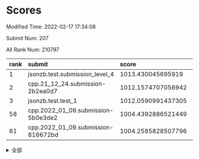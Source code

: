 # Scores

Modified Time: 2022-02-17 17:34:08

Submit Num: 207

All Rank Num: 210797

| rank |               submit               |       score        |       sigma        | pk_num |
| :--- | :--------------------------------- | :----------------- | :----------------- | :----- |
| 1    | jsonzb.test.submission_level_4     | 1013.430045695919  | 0.8352218882683358 | 4069   |
| 2    | cpp.21_12_24.submission-2b2ea0d7   | 1012.1574707056942 | 0.7920462953926959 | 4069   |
| 3    | jsonzb.test.test_1                 | 1012.0590991437305 | 0.7893996247177902 | 4072   |
| 58   | cpp.2022_01_09.submission-5b0e3de2 | 1004.4392886521449 | 0.7178188325162025 | 4072   |
| 61   | cpp.2022_01_09.submission-816672bd | 1004.2585828507796 | 0.7072161120454393 | 4074   |


<details>
<summary>全部</summary>

| rank |                 submit                 |       score        |       sigma        | pk_num |
| :--- | :------------------------------------- | :----------------- | :----------------- | :----- |
| 1    | jsonzb.test.submission_level_4         | 1013.430045695919  | 0.8352218882683358 | 4069   |
| 2    | cpp.21_12_24.submission-2b2ea0d7       | 1012.1574707056942 | 0.7920462953926959 | 4069   |
| 3    | jsonzb.test.test_1                     | 1012.0590991437305 | 0.7893996247177902 | 4072   |
| 4    | gobigger.level_3.submission_level_3_35 | 1012.0075678789054 | 0.7926228505186926 | 4074   |
| 5    | gobigger.level_3.submission_level_3_27 | 1011.6288912008388 | 0.7881813884644626 | 4074   |
| 6    | gobigger.level_3.submission_level_3_36 | 1011.6157849353817 | 0.7654984318481222 | 4067   |
| 7    | gobigger.level_3.submission_level_3_4  | 1011.6155744474098 | 0.7892136020691727 | 4075   |
| 8    | gobigger.level_3.submission_level_3_44 | 1011.2902279230176 | 0.7784553716539955 | 4074   |
| 9    | gobigger.level_3.submission_level_3_31 | 1011.1755398665449 | 0.7738121610485013 | 4067   |
| 10   | gobigger.level_3.submission_level_3_34 | 1010.8759946226397 | 0.7589190349126078 | 4074   |
| 11   | gobigger.level_3.submission_level_3_48 | 1010.8285349927087 | 0.7901034847059087 | 4074   |
| 12   | gobigger.level_3.submission_level_3_2  | 1010.6659109614235 | 0.7894710905537721 | 4078   |
| 13   | gobigger.level_3.submission_level_3_17 | 1010.6501199295053 | 0.7864740727453409 | 4072   |
| 14   | gobigger.level_3.submission_level_3_13 | 1010.5445285901296 | 0.751851329519652  | 4076   |
| 15   | gobigger.level_3.submission_level_3_7  | 1010.5420135225394 | 0.7551771135157531 | 4077   |
| 16   | gobigger.level_3.submission_level_3_49 | 1010.5341729224824 | 0.7556206100997814 | 4070   |
| 17   | gobigger.level_3.submission_level_3_32 | 1010.5166864808215 | 0.7747131833462857 | 4072   |
| 18   | gobigger.level_3.submission_level_3_15 | 1010.4771151356299 | 0.7659369960847682 | 4082   |
| 19   | gobigger.level_3.submission_level_3_16 | 1010.468637714668  | 0.7653563772630569 | 4076   |
| 20   | gobigger.level_3.submission_level_3_39 | 1010.4181134406562 | 0.7673771669097728 | 4075   |
| 21   | gobigger.level_3.submission_level_3_41 | 1010.4165737595465 | 0.7745817308928604 | 4076   |
| 22   | gobigger.level_3.submission_level_3_24 | 1010.3747080218146 | 0.7479289202248822 | 4073   |
| 23   | gobigger.level_3.submission_level_3_29 | 1010.3727393633699 | 0.7704957870029203 | 4072   |
| 24   | gobigger.level_3.submission_level_3_0  | 1010.3132867256354 | 0.7582068034013002 | 4075   |
| 25   | gobigger.level_3.submission_level_3_18 | 1010.3072996895235 | 0.7627079064255363 | 4073   |
| 26   | gobigger.level_3.submission_level_3_20 | 1010.2331088427148 | 0.7393360844504003 | 4078   |
| 27   | gobigger.level_3.submission_level_3_42 | 1010.110636715992  | 0.7685374102488394 | 4074   |
| 28   | gobigger.level_3.submission_level_3_30 | 1010.0760429769285 | 0.7849684042540198 | 4076   |
| 29   | gobigger.level_3.submission_level_3_23 | 1009.9550985724536 | 0.75802595008297   | 4075   |
| 30   | gobigger.level_3.submission_level_3_6  | 1009.9484682318938 | 0.763110749593342  | 4075   |
| 31   | gobigger.level_3.submission_level_3_14 | 1009.9286338704561 | 0.7696283056276224 | 4066   |
| 32   | gobigger.level_3.submission_level_3_33 | 1009.8644156103495 | 0.7499257351194825 | 4074   |
| 33   | gobigger.level_3.submission_level_3_19 | 1009.8210355246475 | 0.746795453128126  | 4073   |
| 34   | gobigger.level_3.submission_level_3_1  | 1009.76474748156   | 0.749146367032623  | 4070   |
| 35   | gobigger.level_3.submission_level_3_11 | 1009.7145291237828 | 0.7305317804800363 | 4072   |
| 36   | gobigger.level_3.submission_level_3_47 | 1009.6771944292203 | 0.7587323903308683 | 4075   |
| 37   | gobigger.level_3.submission_level_3_38 | 1009.6669891313509 | 0.7436756452180391 | 4077   |
| 38   | gobigger.level_3.submission_level_3_46 | 1009.6132990947162 | 0.7698786791903857 | 4075   |
| 39   | gobigger.level_3.submission_level_3_8  | 1009.5728944607107 | 0.7329071741598856 | 4071   |
| 40   | gobigger.level_3.submission_level_3_5  | 1009.3875060462155 | 0.7585332202903518 | 4075   |
| 41   | gobigger.level_3.submission_level_3_12 | 1009.3820124418521 | 0.7490298795300389 | 4073   |
| 42   | gobigger.level_3.submission_level_3_3  | 1009.2608486522216 | 0.7464116076599773 | 4068   |
| 43   | gobigger.level_3.submission_level_3_26 | 1009.1809990818857 | 0.7440772409897565 | 4075   |
| 44   | gobigger.level_3.submission_level_3_9  | 1009.1510872347185 | 0.755550141242923  | 4075   |
| 45   | gobigger.level_3.submission_level_3_21 | 1009.0718416240295 | 0.7457789465936121 | 4076   |
| 46   | gobigger.level_3.submission_level_3_28 | 1008.9975455875211 | 0.7311044034847509 | 4069   |
| 47   | gobigger.level_3.submission_level_3_37 | 1008.9343309601181 | 0.7378968744182329 | 4071   |
| 48   | gobigger.level_3.submission_level_3_10 | 1008.8903087593868 | 0.7537537470542678 | 4074   |
| 49   | gobigger.level_3.submission_level_3_22 | 1008.765593348747  | 0.7561559166393386 | 4073   |
| 50   | gobigger.level_3.submission_level_3_45 | 1008.7304523908929 | 0.731349206156448  | 4079   |
| 51   | gobigger.level_3.submission_level_3_43 | 1008.6805374949943 | 0.7465378122512695 | 4077   |
| 52   | gobigger.level_3.submission_level_3_40 | 1008.6182894201944 | 0.742506231027343  | 4073   |
| 53   | gobigger.level_3.submission_level_3_25 | 1008.1975912486085 | 0.7478093971092478 | 4069   |
| 54   | gobigger.level_1.submission_level_1_18 | 1004.8403114376683 | 0.7263603240530034 | 4071   |
| 55   | gobigger.level_1.submission_level_1_4  | 1004.7965420960832 | 0.7106419967820244 | 4077   |
| 56   | gobigger.level_1.submission_level_1_15 | 1004.773802745222  | 0.7325685636601615 | 4072   |
| 57   | gobigger.level_1.submission_level_1_26 | 1004.4395603742902 | 0.7199444437071989 | 4070   |
| 58   | cpp.2022_01_09.submission-5b0e3de2     | 1004.4392886521449 | 0.7178188325162025 | 4072   |
| 59   | gobigger.level_1.submission_level_1_31 | 1004.3810133217941 | 0.718312576212728  | 4079   |
| 60   | gobigger.level_1.submission_level_1_23 | 1004.2964872847998 | 0.7336891873282422 | 4069   |
| 61   | cpp.2022_01_09.submission-816672bd     | 1004.2585828507796 | 0.7072161120454393 | 4074   |
| 62   | gobigger.level_1.submission_level_1_49 | 1004.2010381971521 | 0.7320568765214103 | 4073   |
| 63   | gobigger.level_1.submission_level_1_43 | 1004.1717875740667 | 0.7235023555996923 | 4069   |
| 64   | gobigger.level_1.submission_level_1_28 | 1004.0876737074921 | 0.7211340978110217 | 4073   |
| 65   | gobigger.level_1.submission_level_1_35 | 1004.0043074795112 | 0.7124956478248862 | 4078   |
| 66   | gobigger.level_1.submission_level_1_41 | 1003.9733786632471 | 0.7191457140997439 | 4072   |
| 67   | gobigger.level_1.submission_level_1_42 | 1003.9718663852722 | 0.7146021692549552 | 4078   |
| 68   | gobigger.level_1.submission_level_1_2  | 1003.9651504469705 | 0.7128509355445053 | 4074   |
| 69   | gobigger.level_1.submission_level_1_44 | 1003.9535311941436 | 0.7187706099833682 | 4075   |
| 70   | gobigger.level_1.submission_level_1_47 | 1003.9332233755433 | 0.7195695729010247 | 4072   |
| 71   | gobigger.level_1.submission_level_1_9  | 1003.9213910794438 | 0.7173827822030012 | 4078   |
| 72   | gobigger.level_1.submission_level_1_33 | 1003.8661835187074 | 0.7210475952812012 | 4073   |
| 73   | gobigger.level_1.submission_level_1_27 | 1003.8510045098528 | 0.7148261400753751 | 4075   |
| 74   | gobigger.level_1.submission_level_1_13 | 1003.8443144040361 | 0.7081724218132223 | 4072   |
| 75   | gobigger.level_1.submission_level_1_12 | 1003.8390359342558 | 0.7370129640279909 | 4073   |
| 76   | gobigger.level_1.submission_level_1_14 | 1003.6920659699633 | 0.7297033146955669 | 4077   |
| 77   | gobigger.level_1.submission_level_1_5  | 1003.6785061641415 | 0.7095909684671386 | 4070   |
| 78   | gobigger.level_1.submission_level_1_40 | 1003.6695510569125 | 0.6997344034807151 | 4068   |
| 79   | gobigger.level_1.submission_level_1_39 | 1003.6443674231465 | 0.7237661162893976 | 4078   |
| 80   | gobigger.level_1.submission_level_1_38 | 1003.6359876886708 | 0.7155931676676565 | 4071   |
| 81   | gobigger.level_1.submission_level_1_20 | 1003.5993263518544 | 0.720288593386744  | 4073   |
| 82   | gobigger.level_1.submission_level_1_30 | 1003.4139456786496 | 0.7128700677083243 | 4076   |
| 83   | gobigger.level_1.submission_level_1_32 | 1003.4021481394703 | 0.716660347339056  | 4077   |
| 84   | gobigger.level_1.submission_level_1_46 | 1003.3210502376598 | 0.7206792140195736 | 4073   |
| 85   | gobigger.level_1.submission_level_1_36 | 1003.237801939052  | 0.7121826263812029 | 4075   |
| 86   | gobigger.level_1.submission_level_1_34 | 1003.203622068002  | 0.7139267525456974 | 4071   |
| 87   | gobigger.level_1.submission_level_1_19 | 1003.1488065542842 | 0.7089022551666193 | 4069   |
| 88   | gobigger.level_1.submission_level_1_16 | 1003.1407952087131 | 0.7083786034146681 | 4074   |
| 89   | gobigger.level_1.submission_level_1_8  | 1003.0602227278914 | 0.7207695701605685 | 4071   |
| 90   | gobigger.level_1.submission_level_1_10 | 1003.0556884464032 | 0.7113781533395265 | 4073   |
| 91   | gobigger.level_1.submission_level_1_6  | 1003.0482885482642 | 0.7156037355528273 | 4077   |
| 92   | gobigger.level_1.submission_level_1_17 | 1002.8856669875931 | 0.7194110285010288 | 4077   |
| 93   | gobigger.level_1.submission_level_1_21 | 1002.8455179642876 | 0.7265411760718933 | 4077   |
| 94   | gobigger.level_1.submission_level_1_7  | 1002.7515443977243 | 0.7027589759474191 | 4077   |
| 95   | gobigger.level_1.submission_level_1_29 | 1002.6988563944833 | 0.7225244694559962 | 4072   |
| 96   | gobigger.level_1.submission_level_1_0  | 1002.6387059598541 | 0.7173349239454672 | 4073   |
| 97   | gobigger.level_1.submission_level_1_3  | 1002.5966469808469 | 0.7106404799960002 | 4073   |
| 98   | gobigger.level_1.submission_level_1_48 | 1002.5882019151239 | 0.7183794942398869 | 4072   |
| 99   | gobigger.level_1.submission_level_1_45 | 1002.5765707285796 | 0.717830157716172  | 4069   |
| 100  | gobigger.level_1.submission_level_1_25 | 1002.5037121342864 | 0.7087042314373925 | 4069   |
| 101  | gobigger.level_1.submission_level_1_37 | 1002.4638821103309 | 0.6951662753829336 | 4075   |
| 102  | gobigger.level_1.submission_level_1_1  | 1002.3312397686894 | 0.7181977698973001 | 4075   |
| 103  | gobigger.level_1.submission_level_1_22 | 1002.2886023932368 | 0.7205100330687222 | 4072   |
| 104  | gobigger.level_1.submission_level_1_24 | 1002.2131724324042 | 0.7212936365151394 | 4077   |
| 105  | gobigger.level_1.submission_level_1_11 | 1002.1558356257004 | 0.7227430588036732 | 4069   |
| 106  | gobigger.random.submission_random_48   | 997.0220792752862  | 0.7186521826441404 | 4075   |
| 107  | gobigger.random.submission_random_27   | 996.8483384418012  | 0.7146626171065702 | 4073   |
| 108  | gobigger.random.submission_random_9    | 996.8087623286818  | 0.699240391726423  | 4074   |
| 109  | gobigger.random.submission_random_15   | 996.7585375757089  | 0.7084440741939848 | 4071   |
| 110  | gobigger.random.submission_random_45   | 996.6434178427818  | 0.7208056969453207 | 4074   |
| 111  | gobigger.random.submission_random_41   | 996.5950277662852  | 0.7028869424058741 | 4071   |
| 112  | gobigger.random.submission_random_11   | 996.5461117489069  | 0.7177608895443607 | 4079   |
| 113  | gobigger.random.submission_random_19   | 996.5341462942217  | 0.7121098417685283 | 4079   |
| 114  | gobigger.random.submission_random_28   | 996.3538869251511  | 0.7076418690618002 | 4073   |
| 115  | gobigger.random.submission_random_7    | 996.282202706514   | 0.7073740495805215 | 4076   |
| 116  | gobigger.random.submission_random_0    | 996.2688415971379  | 0.709078075384558  | 4077   |
| 117  | gobigger.random.submission_random_32   | 996.1962053522153  | 0.7084582414323616 | 4073   |
| 118  | gobigger.random.submission_random_17   | 996.152418670726   | 0.7201497322878765 | 4078   |
| 119  | gobigger.random.submission_random_34   | 996.115695444836   | 0.7106147700635984 | 4078   |
| 120  | gobigger.random.submission_random_43   | 996.1141778684929  | 0.7102152878871286 | 4069   |
| 121  | gobigger.random.submission_random_37   | 996.0951168901504  | 0.6985693778854649 | 4075   |
| 122  | gobigger.random.submission_random_16   | 996.0903788485512  | 0.7110528717116108 | 4074   |
| 123  | gobigger.random.submission_random_40   | 996.0900832984759  | 0.7145627060852344 | 4072   |
| 124  | gobigger.random.submission_random_31   | 996.0889409284289  | 0.713882288918297  | 4078   |
| 125  | gobigger.random.submission_random_25   | 996.0813592727361  | 0.7014617110846003 | 4066   |
| 126  | gobigger.random.submission_random_10   | 996.0646491866871  | 0.6969286770219412 | 4076   |
| 127  | gobigger.random.submission_random_2    | 996.0633071377176  | 0.7142232421894684 | 4073   |
| 128  | gobigger.random.submission_random_49   | 996.0332945449926  | 0.704815419955707  | 4068   |
| 129  | gobigger.random.submission_random_13   | 996.027777483867   | 0.7146320271564968 | 4074   |
| 130  | gobigger.random.submission_random_33   | 996.0276298089528  | 0.712393581373011  | 4075   |
| 131  | gobigger.random.submission_random_6    | 996.0025579846599  | 0.7236409498962295 | 4076   |
| 132  | gobigger.random.submission_random_47   | 995.9425736519132  | 0.7109570568910502 | 4073   |
| 133  | gobigger.random.submission_random_4    | 995.8993939981389  | 0.7011073988494894 | 4072   |
| 134  | gobigger.random.submission_random_29   | 995.8810220952755  | 0.7116250784314038 | 4077   |
| 135  | gobigger.random.submission_random_12   | 995.8304640377604  | 0.7139821733835221 | 4070   |
| 136  | gobigger.random.submission_random_24   | 995.8294636598137  | 0.7060342714438682 | 4077   |
| 137  | gobigger.random.submission_random_38   | 995.8095419319354  | 0.7117379284692027 | 4071   |
| 138  | gobigger.random.submission_random_35   | 995.7488405943589  | 0.7116649494691409 | 4070   |
| 139  | gobigger.random.submission_random_18   | 995.7097936749306  | 0.7217365350339942 | 4071   |
| 140  | gobigger.random.submission_random_46   | 995.626214919032   | 0.7253058987263796 | 4074   |
| 141  | gobigger.random.submission_random_44   | 995.6130569623139  | 0.708822433349536  | 4072   |
| 142  | gobigger.random.submission_random_3    | 995.5829846931355  | 0.7069363251332774 | 4074   |
| 143  | gobigger.random.submission_random_1    | 995.511150866669   | 0.7019596766351243 | 4069   |
| 144  | gobigger.random.submission_random_36   | 995.474996057193   | 0.7090162044260312 | 4074   |
| 145  | gobigger.random.submission_random_42   | 995.3620015319987  | 0.7115256940594065 | 4075   |
| 146  | gobigger.random.submission_random_5    | 995.3226384814043  | 0.7191516041061944 | 4067   |
| 147  | gobigger.random.submission_random_26   | 995.2850544841307  | 0.7097145699559267 | 4072   |
| 148  | gobigger.random.submission_random_22   | 995.261516980769   | 0.707961640204002  | 4070   |
| 149  | gobigger.random.submission_random_30   | 995.2484779036038  | 0.7122764105222554 | 4072   |
| 150  | gobigger.random.submission_random_21   | 995.049808973359   | 0.7186294911455808 | 4074   |
| 151  | gobigger.random.submission_random_20   | 995.021973054582   | 0.7229357680598419 | 4078   |
| 152  | gobigger.random.submission_random_14   | 994.8759738337003  | 0.7175551119099208 | 4077   |
| 153  | gobigger.random.submission_random_23   | 994.6521540685563  | 0.7329568171807537 | 4073   |
| 154  | gobigger.random.submission_random_39   | 994.2970124660723  | 0.7235731166803516 | 4073   |
| 155  | gobigger.random.submission_random_8    | 994.2133521817319  | 0.7278648621729279 | 4075   |
| 156  | gobigger.level_2.submission_level_2_38 | 993.5728726837003  | 0.7471058696437557 | 4078   |
| 157  | gobigger.level_2.submission_level_2_17 | 993.5609077602205  | 0.7195615791717918 | 4073   |
| 158  | gobigger.level_2.submission_level_2_26 | 993.4867723572105  | 0.7560687317804357 | 4078   |
| 159  | gobigger.level_2.submission_level_2_11 | 993.3152750589326  | 0.7481138182870523 | 4073   |
| 160  | gobigger.level_2.submission_level_2_9  | 993.0688599735003  | 0.7655438088575152 | 4073   |
| 161  | gobigger.level_2.submission_level_2_39 | 993.026966310783   | 0.7425040135770152 | 4071   |
| 162  | gobigger.level_2.submission_level_2_15 | 992.9505252369562  | 0.7231709000970643 | 4074   |
| 163  | gobigger.level_2.submission_level_2_10 | 992.8678094304814  | 0.7342982599926036 | 4072   |
| 164  | gobigger.level_2.submission_level_2_40 | 992.8234451271192  | 0.7412294853453542 | 4078   |
| 165  | gobigger.level_2.submission_level_2_42 | 992.780139772247   | 0.7347049472147056 | 4076   |
| 166  | gobigger.level_2.submission_level_2_5  | 992.6996495318335  | 0.7499059006264007 | 4075   |
| 167  | gobigger.level_2.submission_level_2_22 | 992.5722772546455  | 0.7589792281085344 | 4072   |
| 168  | gobigger.level_2.submission_level_2_33 | 992.5692973105362  | 0.7432367585011355 | 4073   |
| 169  | gobigger.level_2.submission_level_2_6  | 992.5629837802436  | 0.7364555743342179 | 4073   |
| 170  | gobigger.level_2.submission_level_2_14 | 992.5291783433591  | 0.7453559299756137 | 4074   |
| 171  | gobigger.level_2.submission_level_2_4  | 992.5152115234808  | 0.7272022818591721 | 4075   |
| 172  | gobigger.level_2.submission_level_2_30 | 992.50982132651    | 0.7541912051451367 | 4073   |
| 173  | gobigger.level_2.submission_level_2_27 | 992.4765986073483  | 0.7414734277728365 | 4063   |
| 174  | gobigger.level_2.submission_level_2_43 | 992.4165998707983  | 0.7390887483832239 | 4072   |
| 175  | gobigger.level_2.submission_level_2_31 | 992.398516476377   | 0.7539436117985449 | 4077   |
| 176  | gobigger.level_2.submission_level_2_12 | 992.3578266324326  | 0.7220985557546671 | 4080   |
| 177  | gobigger.level_2.submission_level_2_47 | 992.3221304274408  | 0.7470160034072191 | 4070   |
| 178  | gobigger.level_2.submission_level_2_1  | 992.3193660961597  | 0.742623272253972  | 4071   |
| 179  | gobigger.level_2.submission_level_2_35 | 992.2909957727461  | 0.7517715816200637 | 4073   |
| 180  | gobigger.level_2.submission_level_2_18 | 992.2027375131627  | 0.7346325940038337 | 4075   |
| 181  | gobigger.level_2.submission_level_2_41 | 992.189061133705   | 0.7433576190147337 | 4073   |
| 182  | gobigger.level_2.submission_level_2_32 | 992.0766638957045  | 0.7456451215134863 | 4070   |
| 183  | gobigger.level_2.submission_level_2_19 | 992.060598291452   | 0.7376924859760117 | 4073   |
| 184  | gobigger.level_2.submission_level_2_8  | 992.0528984704889  | 0.735758445638561  | 4070   |
| 185  | gobigger.level_2.submission_level_2_23 | 991.9672909009421  | 0.7519876557382716 | 4072   |
| 186  | gobigger.level_2.submission_level_2_21 | 991.9056265398567  | 0.7401225452916903 | 4075   |
| 187  | gobigger.level_2.submission_level_2_49 | 991.8700431964867  | 0.7572161649083873 | 4076   |
| 188  | gobigger.level_2.submission_level_2_13 | 991.8681589652888  | 0.7442176560079724 | 4072   |
| 189  | gobigger.level_2.submission_level_2_37 | 991.7655236018192  | 0.751365000438164  | 4077   |
| 190  | gobigger.level_2.submission_level_2_16 | 991.708591074414   | 0.7720843637589717 | 4072   |
| 191  | gobigger.level_2.submission_level_2_24 | 991.6946221747085  | 0.7425020097197355 | 4078   |
| 192  | gobigger.level_2.submission_level_2_29 | 991.6505538055131  | 0.762199743389329  | 4074   |
| 193  | gobigger.level_2.submission_level_2_7  | 991.5265217049073  | 0.7387963700103692 | 4072   |
| 194  | gobigger.level_2.submission_level_2_34 | 991.5231570348326  | 0.7473914221537132 | 4067   |
| 195  | gobigger.level_2.submission_level_2_44 | 991.4437411999251  | 0.7633510369521617 | 4069   |
| 196  | gobigger.level_2.submission_level_2_20 | 991.1679191470624  | 0.7456533800632601 | 4073   |
| 197  | gobigger.level_2.submission_level_2_45 | 990.9102740663037  | 0.7640128639001105 | 4071   |
| 198  | gobigger.level_2.submission_level_2_25 | 990.9046298899264  | 0.7542594608022912 | 4075   |
| 199  | gobigger.level_2.submission_level_2_2  | 990.8929944490197  | 0.7519403482285091 | 4073   |
| 200  | gobigger.level_2.submission_level_2_48 | 990.7560737388966  | 0.7525206009769054 | 4070   |
| 201  | gobigger.level_2.submission_level_2_36 | 990.7329177345916  | 0.7584767868162096 | 4073   |
| 202  | gobigger.level_2.submission_level_2_0  | 990.3157652724698  | 0.755474320784729  | 4069   |
| 203  | gobigger.level_2.submission_level_2_28 | 989.80133688371    | 0.7572243571173165 | 4073   |
| 204  | gobigger.level_2.submission_level_2_46 | 989.2655440191727  | 0.7943456246238036 | 4074   |
| 205  | gobigger.level_2.submission_level_2_3  | 988.9808774212005  | 0.7957642047804352 | 4073   |
| 206  | gobigger.none.submission_none_1        | 978.4881419754748  | 1.2265354173904177 | 4071   |
| 207  | gobigger.none.submission_none_0        | 974.9747502334467  | 1.566651658794262  | 4074   |

</details>